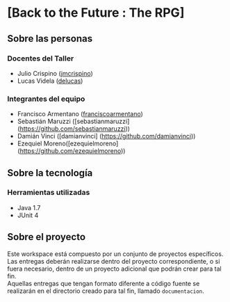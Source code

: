 # [Back to the Future : The RPG]

## Sobre las personas

### Docentes del Taller

* Julio Crispino ([jmcrispino](https://github.com/jmcrispino))
* Lucas Videla ([delucas](https://github.com/delucas))

### Integrantes del equipo

* Francisco Armentano ([franciscoarmentano](https://github.com/franciscoarmentano))
* Sebastián Maruzzi ([sebastianmaruzzi] (https://github.com/sebastianmaruzzi))
* Damián Vinci ([damianvinci] (https://github.com/damianvinci))
* Ezequiel Moreno([ezequielmoreno] (https://github.com/ezequielmoreno))

## Sobre la tecnología

### Herramientas utilizadas

* Java 1.7
* JUnit 4

## Sobre el proyecto

Este workspace está compuesto por un conjunto de proyectos específicos. Las entregas deberán realizarse dentro del proyecto correspondiente, o si fuera necesario, dentro de un proyecto adicional que podrán crear para tal fin.  
Aquellas entregas que tengan formato diferente a código fuente se realizarán en el directorio creado para tal fin, llamado `documentacion`.
